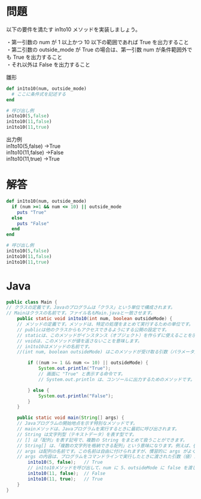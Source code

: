 # 問題

以下の要件を満たす in1to10 メソッドを実装しましょう。

・第一引数の num が 1 以上かつ 10 以下の範囲であれば True を出力すること  
・第二引数の outside_mode が True の場合は、第一引数 num が条件範囲外でも True を出力すること  
・それ以外は False を出力すること

雛形

```ruby
def in1to10(num, outside_mode)
  # ここに条件式を記述する
end

# 呼び出し例
in1to10(5,false)
in1to10(11,false)
in1to10(11,true)
```

出力例  
in1to10(5,false) →True  
in1to10(11,false) →False  
in1to10(11,true) →True

# 解答

```ruby
def in1to10(num, outside_mode)
  if (num >=1 && num <= 10) || outside_mode
    puts "True"
  else
    puts "False"
  end
end

# 呼び出し例
in1to10(5,false)
in1to10(11,false)
in1to10(11,true)
```

# Java

```java
public class Main {
// クラスの定義です。Javaのプログラムは「クラス」という単位で構成されます。
// Mainはクラスの名前です。ファイル名もMain.javaと一致させます。
    public static void in1to10(int num, boolean outsideMode) {
    // メソッドの定義です。メソッドは、特定の処理をまとめて実行するための単位です。
    // publicは他のクラスからもアクセスできるようにする公開の設定です。
    // staticは、このメソッドがインスタンス（オブジェクト）を作らずに使えることを示しています。
    // voidは、このメソッドが値を返さないことを意味します。
    // in1to10はメソッドの名前です。
    //(int num, boolean outsideMode) はこのメソッドが受け取る引数（パラメータ）です。num は整数（int）で、outsideModeは真偽値（boolean）です。

        if ((num >= 1 && num <= 10) || outsideMode) {
            System.out.println("True");
            // 画面に "True" と表示する命令です。
            // System.out.println は、コンソールに出力するためのメソッドです。

        } else {
            System.out.println("False");
        }
    }

    public static void main(String[] args) {
    // Javaプログラムの開始地点を示す特別なメソッドです。
    // mainメソッドは、Javaプログラムを実行するときに最初に呼び出されます。
    // String は文字列型（テキストデータ）を表す型です。
    // [] は「配列」を表す記号で、複数の String をまとめて扱うことができます。
    // String[] は、「複数の文字列を格納できる配列」という意味になります。例えば、{"hello", "world"} など、複数の文字列が入ったリストのようなものです。
    // args は配列の名前です。この名前は自由に付けられますが、慣習的に args がよく使われます。
    // args の内容は、プログラムをコマンドラインで実行したときに渡された引数（値）が格納されます。
        in1to10(5, false);   // True
        // in1to10メソッドを呼び出して、num に 5、outsideMode に false を渡します。
        in1to10(11, false);  // False
        in1to10(11, true);   // True
    }
}
```
